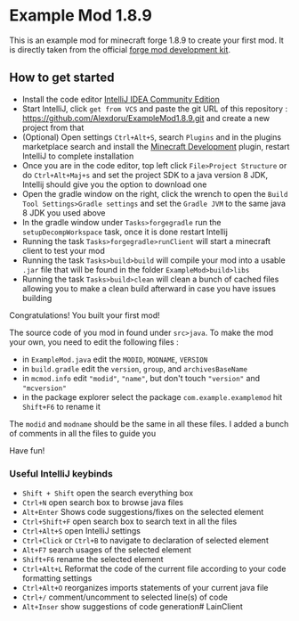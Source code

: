 # Example Mod 1.8.9

This is an example mod for minecraft forge 1.8.9 to create your first mod. It is directly taken from the official [forge mod development kit](https://files.minecraftforge.net/net/minecraftforge/forge/index_1.8.9.html).

## How to get started
- Install the code editor [IntelliJ IDEA Community Edition](https://www.jetbrains.com/idea/download/?section=windows)
- Start IntelliJ, click `get from VCS` and paste the git URL of this repository : https://github.com/Alexdoru/ExampleMod1.8.9.git and create a new project from that
- (Optional) Open settings `Ctrl+Alt+S`, search `Plugins` and in the plugins marketplace search and install the [Minecraft Development](https://plugins.jetbrains.com/plugin/8327-minecraft-development) plugin, restart IntelliJ to complete installation
- Once you are in the code editor, top left click `File>Project Structure` or do `Ctrl+Alt+Maj+s` and set the project SDK to a java version 8 JDK, Intellij should give you the option to download one
- Open the gradle window on the right, click the wrench to open the `Build Tool Settings>Gradle settings` and set the `Gradle JVM` to the same java 8 JDK you used above
- In the gradle window under `Tasks>forgegradle` run the `setupDecompWorkspace` task, once it is done restart Intellij
- Running the task `Tasks>forgegradle>runClient` will start a minecraft client to test your mod
- Running the task `Tasks>build>build` will compile your mod into a usable `.jar` file that will be found in the folder `ExampleMod>build>libs`
- Running the task `Tasks>build>clean` will clean a bunch of cached files allowing you to make a clean build afterward in case you have issues building

Congratulations! You built your first mod!

The source code of you mod in found under `src>java`. To make the mod your own, you need to edit the following files :
- in `ExampleMod.java` edit the `MODID`, `MODNAME`, `VERSION`
- in `build.gradle` edit the `version`, `group`, and `archivesBaseName`
- in `mcmod.info` edit `"modid"`, `"name"`, but don't touch `"version"` and `"mcversion"`
- in the package explorer select the package `com.example.examplemod` hit `Shift+F6` to rename it

The `modid` and `modname` should be the same in all these files. I added a bunch of comments in all the files to guide you

Have fun!

### Useful IntelliJ keybinds

- `Shift + Shift` open the search everything box
- `Ctrl+N` open search box to browse java files
- `Alt+Enter` Shows code suggestions/fixes on the selected element
- `Ctrl+Shift+F` open search box to search text in all the files
- `Ctrl+Alt+S` open IntelliJ settings
- `Ctrl+Click` or `Ctrl+B` to navigate to declaration of selected element
- `Alt+F7` search usages of the selected element
- `Shift+F6` rename the selected element
- `Ctrl+Alt+L` Reformat the code of the current file according to your code formatting settings
- `Ctrl+Alt+O` reorganizes imports statements of your current java file
- `Ctrl+/` comment/uncomment to selected line(s) of code
- `Alt+Inser` show suggestions of code generation# LainClient
